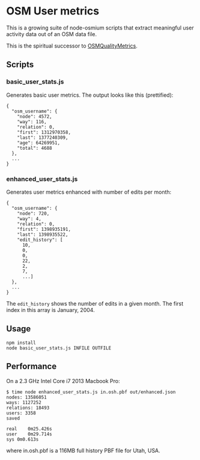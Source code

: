 # OSM User metrics

This is a growing suite of node-osmium scripts that extract meaningful user activity data out of an OSM data file.

This is the spiritual successor to [OSMQualityMetrics](https://github.com/mvexel/OSMQualityMetrics).

## Scripts

### basic_user_stats.js

Generates basic user metrics. The output looks like this (prettified):

```
{
  "osm_username": {
    "node": 4572,
    "way": 116,
    "relation": 0,
    "first": 1312970358,
    "last": 1377240309,
    "age": 64269951,
    "total": 4688
  },
  ...
}
```

### enhanced_user_stats.js

Generates user metrics enhanced with number of edits per month:

```
{
  "osm_username": {
    "node": 720,
    "way": 4,
    "relation": 0,
    "first": 1398935191,
    "last": 1398935522,
    "edit_history": [
      10,
      0,
      0,
      22,
      2,
      7,
      ...]
  },
  ...
}
```

The `edit_history` shows the number of edits in a given month. The first index in this array is January, 2004.

## Usage

```
npm install
node basic_user_stats.js INFILE OUTFILE
```

## Performance

On a 2.3 GHz Intel Core i7 2013 Macbook Pro:

```
$ time node enhanced_user_stats.js in.osh.pbf out/enhanced.json
nodes: 13586051
ways: 1127252
relations: 18493
users: 3358
saved

real	0m25.426s
user	0m29.714s
sys	0m0.613s
```

where in.osh.pbf is a 116MB full history PBF file for Utah, USA.